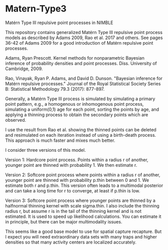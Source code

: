 # Matern-Type3
Matérn Type III repulsive point processes in NIMBLE

This repository contains generalized Matérn Type III repulsive point process models as described by Adams 2009, Rao et al. 2017 and others. See
pages 36-42 of Adams 2009 for a good introduction of Matérn repulsive point processes.

Adams, Ryan Prescott. Kernel methods for nonparametric Bayesian inference of probability densities and point processes. Diss. University of Cambridge, 2009.

Rao, Vinayak, Ryan P. Adams, and David D. Dunson. "Bayesian inference for Matérn repulsive processes." Journal of the Royal Statistical Society Series B: Statistical Methodology 79.3 (2017): 877-897.

Generally, a Matérn Type III process is simulated by simulating a primary point pattern, e.g., a homogenous or inhomogenous point process, simulating a uniform(0,1) age for each point,
sorting the points by age, and applying a thinning process to obtain the secondary points which are observed.

I use the result from Rao et al. showing the thinned points can be deleted and resimulated on each iteration instead of using a birth-death process. 
This approach is much faster and mixes much better. 

I consider three versions of this model.

Version 1: Hardcore point process. Points within a radius r of another, younger point are thinned with probability 1. We then estimate r.

Version 2: Softcore point process where points within a radius r of another, younger point are thinned with probability p.thin between 0 and 1. 
We estimate both r and p.thin. This version often leads to a multimodal posterior and can take a long time for r to converge, at least if p.thin is low.

Version 3: Softcore point process where younger points are thinned by a halfnormal thinning kernel with scale sigma.thin. I also include the thinning
radius r, but assume r is in the tail of the thinning kernel and is not estimated. It is used to speed up likelihood calculations. You can estimate it
in principle, but there can be major multimodality issues.

This seems like a good base model to use for spatial capture recapture. But I expect you will need extraordinary data sets with many traps and higher densities
so that many activity centers are localized accurately.